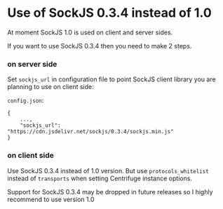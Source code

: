 # Use of SockJS 0.3.4 instead of 1.0

At moment SockJS 1.0 is used on client and server sides.

If you want to use SockJS 0.3.4 then you need to make 2 steps.

### on server side

Set `sockjs_url` in configuration file to point SockJS client library you are planning
to use on client side:

`config.json`:

```
{
    ...,
    "sockjs_url": "https://cdn.jsdelivr.net/sockjs/0.3.4/sockjs.min.js"
}
```

### on client side

Use SockJS 0.3.4 instead of 1.0 version. But use `protocols_whitelist` instead of
`transports` when setting Centrifuge instance options.

Support for SockJS 0.3.4 may be dropped in future releases so I highly recommend to
use version 1.0